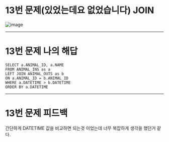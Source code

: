 # 13번 문제(있었는데요 없었습니다) JOIN
![image](https://user-images.githubusercontent.com/97568475/192667723-a2e1ff46-b614-460a-8618-547690182838.png)

* * *
# 13번 문제 나의 해답
```
SELECT a.ANIMAL_ID, a.NAME
FROM ANIMAL_INS as a
LEFT JOIN ANIMAL_OUTS as b
ON a.ANIMAL_ID = b.ANIMAL_ID
WHERE a.DATETIME > b.DATETIME
ORDER BY a.DATETIME
```

* * *
# 13번 문제 피드백
간단하게 DATETIME 값을 비교하면 되는것 이었는데 너무 복잡하게 생각을 했던거 같다.
